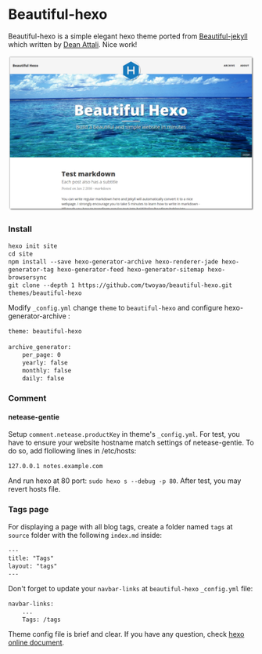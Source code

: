 # Beautiful-hexo

Beautiful-hexo is a simple elegant hexo theme ported from [Beautiful-jekyll](http://deanattali.com/beautiful-jekyll) which written by [Dean Attali](http://deanattali.com/aboutme). Nice work!

![hexo-preview](images/hexo-preview.png)


### Install

```
hexo init site 
cd site
npm install --save hexo-generator-archive hexo-renderer-jade hexo-generator-tag hexo-generator-feed hexo-generator-sitemap hexo-browsersync 
git clone --depth 1 https://github.com/twoyao/beautiful-hexo.git themes/beautiful-hexo
```


Modify `_config.yml` change `theme` to `beautiful-hexo` and configure hexo-generator-archive :

```
theme: beautiful-hexo

archive_generator:
    per_page: 0
    yearly: false
    monthly: false
    daily: false
```

### Comment

#### netease-gentie

Setup `comment.netease.productKey` in theme's `_config.yml`. For test, you have to ensure your website hostname match settings of netease-gentie. 
To do so, add flollowing lines in /etc/hosts:

```
127.0.0.1 notes.example.com
```

And run hexo at 80 port: `sudo hexo s --debug -p 80`. After test, you may revert hosts file.

### Tags page

For displaying a page with all blog tags, create a folder named `tags` at `source` folder with the following `index.md` inside:


```
---
title: "Tags"
layout: "tags"
---
```

Don't forget to update your `navbar-links` at `beautiful-hexo` `_config.yml` file:

```
navbar-links:
    ...
    Tags: /tags
```

Theme config file is brief and clear. 
If you have any question, check [hexo online document](https://hexo.io/).

